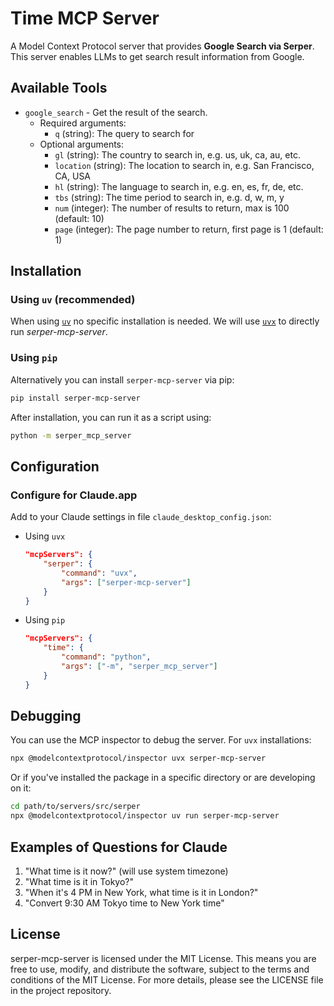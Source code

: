 # Time MCP Server

A Model Context Protocol server that provides **Google Search via Serper**. This server enables LLMs to get search result information from Google.

## Available Tools

- `google_search` - Get the result of the search.
  - Required arguments:
    - `q` (string): The query to search for
  - Optional arguments:
    - `gl` (string): The country to search in, e.g. us, uk, ca, au, etc.
    - `location` (string): The location to search in, e.g. San Francisco, CA, USA
    - `hl` (string): The language to search in, e.g. en, es, fr, de, etc.
    - `tbs` (string): The time period to search in, e.g. d, w, m, y
    - `num` (integer): The number of results to return, max is 100 (default: 10)
    - `page` (integer): The page number to return, first page is 1 (default: 1)


## Installation

### Using `uv` (recommended)

When using [`uv`](https://docs.astral.sh/uv/) no specific installation is needed. We will
use [`uvx`](https://docs.astral.sh/uv/guides/tools/) to directly run *serper-mcp-server*.

### Using `pip`

Alternatively you can install `serper-mcp-server` via pip:

```bash
pip install serper-mcp-server
```

After installation, you can run it as a script using:

```bash
python -m serper_mcp_server
```

## Configuration

### Configure for Claude.app

Add to your Claude settings in file `claude_desktop_config.json`:

- Using `uvx`
    ```json
    "mcpServers": {
        "serper": {
            "command": "uvx",
            "args": ["serper-mcp-server"]
        }
    }
    ```
- Using `pip`
    ```json
    "mcpServers": {
        "time": {
            "command": "python",
            "args": ["-m", "serper_mcp_server"]
        }
    }
    ```


## Debugging

You can use the MCP inspector to debug the server. For `uvx` installations:

```bash
npx @modelcontextprotocol/inspector uvx serper-mcp-server
```

Or if you've installed the package in a specific directory or are developing on it:

```bash
cd path/to/servers/src/serper
npx @modelcontextprotocol/inspector uv run serper-mcp-server
```

## Examples of Questions for Claude

1. "What time is it now?" (will use system timezone)
2. "What time is it in Tokyo?"
3. "When it's 4 PM in New York, what time is it in London?"
4. "Convert 9:30 AM Tokyo time to New York time"


## License

serper-mcp-server is licensed under the MIT License. This means you are free to use, modify, and distribute the software, subject to the terms and conditions of the MIT License. For more details, please see the LICENSE file in the project repository.